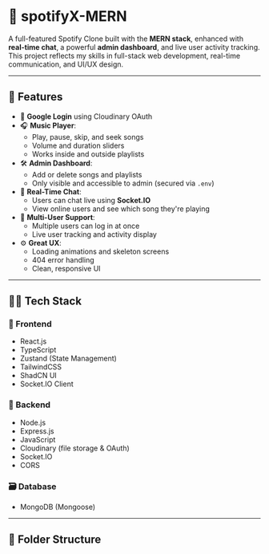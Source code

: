 # 🎵 spotifyX-MERN

A full-featured Spotify Clone built with the **MERN stack**, enhanced with **real-time chat**, a powerful **admin dashboard**, and live user activity tracking. This project reflects my skills in full-stack web development, real-time communication, and UI/UX design.

---

## 🚀 Features

- 🔐 **Google Login** using Cloudinary OAuth
- 🎧 **Music Player**:
  - Play, pause, skip, and seek songs
  - Volume and duration sliders
  - Works inside and outside playlists
- 🛠️ **Admin Dashboard**:
  - Add or delete songs and playlists
  - Only visible and accessible to admin (secured via `.env`)
- 💬 **Real-Time Chat**:
  - Users can chat live using **Socket.IO**
  - View online users and see which song they're playing
- 👥 **Multi-User Support**:
  - Multiple users can log in at once
  - Live user tracking and activity display
- ⚙️ **Great UX**:
  - Loading animations and skeleton screens
  - 404 error handling
  - Clean, responsive UI

---

## 🧑‍💻 Tech Stack

### 🔹 Frontend
- React.js
- TypeScript
- Zustand (State Management)
- TailwindCSS
- ShadCN UI
- Socket.IO Client

### 🔸 Backend
- Node.js
- Express.js
- JavaScript
- Cloudinary (file storage & OAuth)
- Socket.IO
- CORS

### 🗃️ Database
- MongoDB (Mongoose)

---

## 📁 Folder Structure

